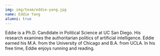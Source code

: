 ```yaml
---
img: img/team/eddie-yang.jpg
name: Eddie Yang
alumni: true
---
```



Eddie is a Ph.D. Candidate in Political Science at UC San Diego. His research examines the authoritarian politics of artificial intelligence. Eddie earned his M.A. from the University of Chicago and B.A. from UCLA. In his free time, Eddie enjoys running and reading.
